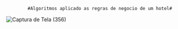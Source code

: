             #Algoritmos aplicado as regras de negocio de um hotel#
![Captura de Tela (356)](https://user-images.githubusercontent.com/58758617/185724737-250b750b-bbb3-4589-976b-6b17ab2b3cf9.png)
